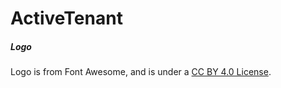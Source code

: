 # ActiveTenant

##### Logo

Logo is from Font Awesome, and is under a [CC BY 4.0 License](https://creativecommons.org/licenses/by/4.0/).
